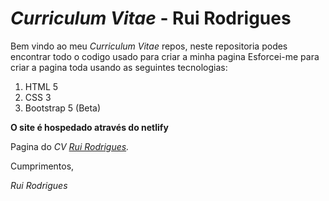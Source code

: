 # *Curriculum Vitae* - Rui Rodrigues

Bem vindo ao meu *Curriculum Vitae* repos, neste repositoria podes encontrar todo o codigo usado para criar a minha pagina
Esforcei-me para criar a pagina toda usando as seguintes tecnologias:
1. HTML 5
2. CSS 3
3. Bootstrap 5 (Beta)

**O site é hospedado através do netlify**

Pagina do *CV [Rui Rodrigues](https://ruirodrigues.netlify.app/).*

Cumprimentos,

*Rui Rodrigues*
